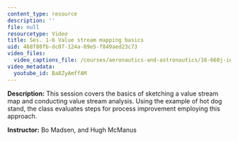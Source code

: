 ```yaml
---
content_type: resource
description: ''
file: null
resourcetype: Video
title: Ses. 1-6 Value stream mapping basics
uid: 468f88fb-dc07-124a-89e5-f849aed23c73
video_files:
  video_captions_file: /courses/aeronautics-and-astronautics/16-660j-introduction-to-lean-six-sigma-methods-january-iap-2012/lecture-videos/value-stream-mapping-basics/Ba8ZyAmffAM.vtt
video_metadata:
  youtube_id: Ba8ZyAmffAM
---
```


**Description:** This session covers the basics of sketching a value stream map and conducting value stream analysis. Using the example of hot dog stand, the class evaluates steps for process improvement employing this approach.

**Instructor:** Bo Madsen, and Hugh McManus